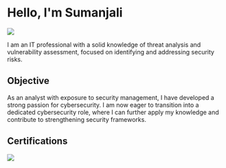 # Hello, I'm Sumanjali
<a href="https://www.linkedin.com/in/marusani-sumanjali-776b6818b?lipi=urn%3Ali%3Apage%3Ad_flagship3_profile_view_base_contact_details%3BQKx31pXfSBeZBa%2Bh6Wsq3g%3D%3D"><img src="https://img.shields.io/badge/-LinkedIn-0072b1?&style=for-the-badge&logo=linkedin&logoColor=white" /></a>

I am an IT professional with a solid knowledge of threat analysis and vulnerability assessment, focused on identifying and addressing security risks.
## Objective
As an analyst with exposure to security management, I have developed a strong passion for cybersecurity. I am now eager to transition into a dedicated cybersecurity role, where I can further apply my knowledge and contribute to strengthening security frameworks.

## Certifications
<div>
<img src="https://img.shields.io/badge/-Security%2B-FF0000?&style=for-the-badge&logo=CompTIA&logoColor=white" />
</div>
